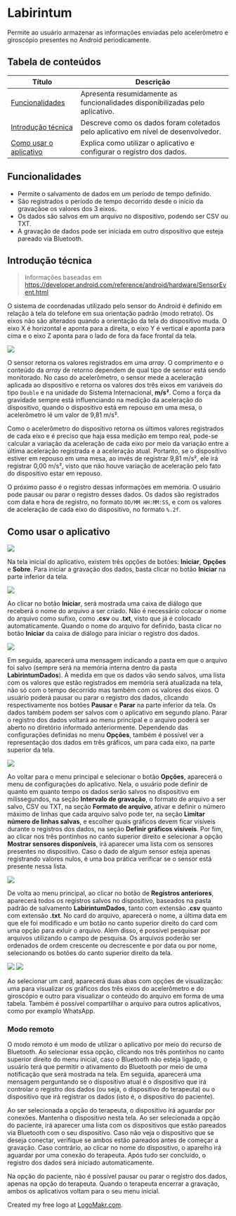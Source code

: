 # Labirintum
Permite ao usuário armazenar as informações enviadas pelo acelerômetro e giroscópio presentes no Android periodicamente.

## Tabela de conteúdos

|                      Título                     |                                     Descrição                                     |
|-------------------------------------------------|-----------------------------------------------------------------------------------|
|       [Funcionalidades](#funcionalidades)       | Apresenta resumidamente as funcionalidades disponibilizadas pelo aplicativo.      |
|    [Introdução técnica](#introdução-técnica)    | Descreve como os dados foram coletados pelo aplicativo em nível de desenvolvedor. |
|[Como usar o aplicativo](#como-usar-o-aplicativo)| Explica como utilizar o aplicativo e configurar o registro dos dados.             |

## Funcionalidades

- Permite o salvamento de dados em um período de tempo definido.
- São registrados o período de tempo decorrido desde o início da gravaçãoe os valores dos 3 eixos.
- Os dados são salvos em um arquivo no dispositivo, podendo ser CSV ou TXT.
- A gravação de dados pode ser iniciada em outro dispositivo que esteja pareado via Bluetooth.

## Introdução técnica

> Informações baseadas em https://developer.android.com/reference/android/hardware/SensorEvent.html

O sistema de coordenadas utilizado pelo sensor do Android é definido em relação à tela do telefone
em sua orientação padrão (modo retrato). Os eixos não são alterados quando a orientação da tela do
dispositivo muda. O eixo X é horizontal e aponta para a direita, o eixo Y é vertical e aponta para
cima e o eixo Z aponta para o lado de fora da face frontal da tela.

![](https://i.imgur.com/j042mjz.png)

O sensor retorna os valores registrados em uma *array*. O comprimento e o conteúdo da *array* de
retorno dependem de qual tipo de sensor está sendo monitorado. No caso do acelerômetro, o sensor mede
a aceleração aplicada ao dispositivo e retorna os valores dos três eixos em variáveis do tipo `Double`
e na unidade do Sistema Internacional, **m/s²**. Como a força da gravidade sempre está influenciando na
medição da aceleração do dispositivo, quando o dispositivo está em repouso em uma mesa, o acelerômetro
lê um valor de 9,81 m/s².

Como o acelerômetro do dispositivo retorna os últimos valores registrados de cada eixo e é preciso que
haja essa medição em tempo real, pode-se calcular a variação da aceleração de cada eixo por meio da
variação entre a última aceleração registrada e a aceleração atual. Portanto, se o dispositivo estiver
em repouso em uma mesa, ao invés de registrar 9,81 m/s², ele irá registrar 0,00 m/s², visto que não houve
variação de aceleração pelo fato do dispositivo estar em repouso.

O próximo passo é o registro dessas informações em memória. O usuário pode pausar ou parar o registro
desses dados. Os dados são registrados com data e hora de registro, no formato `DD/MM HH:MM:SS`, e com
os valores de aceleração de cada eixo do dispositivo, no formato `%.2f`.

## Como usar o aplicativo

![](https://i.imgur.com/K8KQtgb.jpg?1)

Na tela inicial do aplicativo, existem três opções de botões: **Iniciar**, **Opções** e **Sobre**.
Para iniciar a gravação dos dados, basta clicar no botão **Iniciar** na parte inferior da tela.

![](https://i.imgur.com/eAFTz4l.jpg?1)

Ao clicar no botão **Iniciar**, será mostrada uma caixa de diálogo que receberá o nome do arquivo a ser
criado. Não é necessário colocar o nome do arquivo como sufixo, como **.csv** ou **.txt**, visto que já
é colocado automaticamente. Quando o nome do arquivo for definido, basta clicar no botão **Iniciar** da
caixa de diálogo para iniciar o registro dos dados.

![](https://i.imgur.com/vZJ4v2l.jpg?1)

Em seguida, aparecerá uma mensagem indicando a pasta em que o arquivo foi salvo (sempre será na memória
interna dentro da pasta **LabirintumDados**). À medida em que os dados vão sendo salvos, uma lista
com os valores que estão registrados em memória será atualizada na tela, não só com o tempo decorrido mas
também com os valores dos eixos. O usuário poderá pausar ou parar o registro dos dados, clicando respectivamente
nos botões **Pausar** e **Parar** na parte inferior da tela. Os dados também podem ser salvos com o aplicativo
em segundo plano. Parar o registro dos dados voltará ao menu principal e o arquivo poderá ser aberto no
diretório informado anteriormente. Dependendo das configurações definidas no menu **Opções**, também é
possível ver a representação dos dados em três gráficos, um para cada eixo, na parte superior da tela.

![](https://i.imgur.com/5ZGvGr5.jpg?1)

Ao voltar para o menu principal e selecionar o botão **Opções**, aparecerá o menu de configurações do aplicativo.
Nela, o usuário pode definir de quanto em quanto tempo os dados serão salvos no dispositivo
em milissegundos, na seção **Intervalo de gravação**, o formato de arquivo a ser salvo, CSV ou TXT, na seção
**Formato de arquivo**, ativar e definir o número máximo de linhas que cada arquivo salvo pode ter, na seção
**Limitar número de linhas salvas**, e escolher quais gráficos devem ficar visíveis durante o registros dos
dados, na seção **Definir gráficos visíveis**. Por fim, ao clicar nos três pontinhos no canto superior direito
e selecionar a opção **Mostrar sensores disponíveis**, irá aparecer uma lista com os sensores presentes no dispositivo.
Caso o dado de algum sensor esteja apenas registrando valores nulos, é uma boa prática verificar se o sensor
está presente nessa lista.

![](https://i.imgur.com/fpZW1KQ.jpg?1)

De volta ao menu principal, ao clicar no botão de **Registros anteriores**, aparecerá todos os registros
salvos no dispositivo, baseados na pasta padrão de salvamento **LabirintumDados**, tanto com extensão **.csv**
quanto com extensão **.txt**. No card do arquivo, aparecerá o nome, a última data em que ele foi modificado 
e um botão no canto superior direito do card com uma opção para exluir o arquivo. Além disso, é possível
pesquisar por arquivos utilizando o campo de pesquisa. Os arquivos poderão ser ordenados de ordem crescente
ou decrescente e por data ou por nome, selecionando os botões do canto superior direito da tela.

![](https://i.imgur.com/uuFetlI.jpg?1)
![](https://i.imgur.com/sViUCV5.jpg?1)

Ao selecionar um card, aparecerá duas abas com opções de visualização: uma para visualizar os gráficos dos
três eixos do acelerômetro e do giroscópio e outro para visualizar o conteúdo do arquivo em forma de uma
tabela. Também é possível compartilhar o arquivo para outros aplicativos, como por examplo WhatsApp.

### Modo remoto

O modo remoto é um modo de utilizar o aplicativo por meio do recurso de Bluetooth. Ao selecionar essa opção,
clicando nos três pontinhos no canto superior direito do menu inicial, caso o Bluetooth não esteja ligado,
o usuário terá que permitir o ativamento do Bluetooth por meio de uma notificação que será mostrada na tela.
Em seguida, aparecerá uma mensagem perguntando se o dispositivo atual é o dispositivo que irá controlar o
registro dos dados (ou seja, o dispositivo do terapeuta) ou o dispositivo que irá registrar os dados (isto é,
o dispositivo do paciente).

Ao ser selecionada a opção do terapeuta, o dispositivo irá aguardar por conexões. Mantenha o dispositivo nesta
tela. Ao ser selecionada a opção do paciente, irá aparecer uma lista com os dispositivos que estão pareados via
Bluetooth com o seu dispositivo. Caso não veja o dispositivo que se deseja conectar, verifique se ambos estão
pareados antes de começar a gravação. Caso contrário, ao clicar no nome do dispositivo, o aparelho irá aguardar
por uma conexão do terapeuta. Após tudo ser concluído, o registro dos dados será iniciado automaticamente.

Na opção do paciente, não é possível pausar ou parar o registro dos dados, apenas na opção do terapeuta. Quando
o terapeuta encerrar a gravação, ambos os aplicativos voltam para o seu menu inicial.

Created my free logo at [LogoMakr.com](logoMakr.com).
